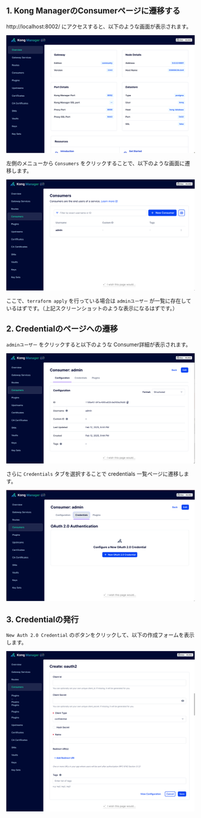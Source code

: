 # 

## 1. Kong ManagerのConsumerページに遷移する

http://localhost:8002/ にアクセスすると、以下のような画面が表示されます。

<img src="./img/kong_manager_top.png" />

左側のメニューから `Consumers` をクリックすることで、以下のような画面に遷移します。

<img src="./img/kong_manager_consumers.png" />

ここで、`terraform apply` を行っている場合は `adminユーザー` が一覧に存在しているはずです。（上記スクリーンショットのような表示になるはずです。）

## 2. Credentialのページへの遷移

`adminユーザー` をクリックすると以下のような Consumer詳細が表示されます。

<img src="./img/kong_manager_consumer_admin.png" />

さらに `Credentials` タブを選択することで credentials 一覧ページに遷移します。

<img src="./img/kong_manager_credentials.png" />

## 3. Credentialの発行

`New Auth 2.0 Credential` のボタンをクリックして、以下の作成フォームを表示します。

<img src="./img/kong_manager_credentials_create.png" />
